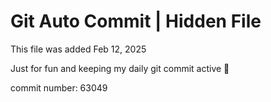 # Git Auto Commit | Hidden File

This file was added Feb 12, 2025

Just for fun and keeping my daily git commit active 🤪

commit number: 63049
